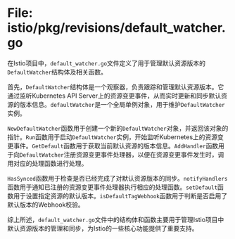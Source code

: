 # File: istio/pkg/revisions/default_watcher.go

在Istio项目中，`default_watcher.go`文件定义了用于管理默认资源版本的`DefaultWatcher`结构体及相关函数。

首先，`DefaultWatcher`结构体是一个观察器，负责跟踪和管理默认资源版本。它通过监听Kubernetes API Server上的资源变更事件，从而实时更新和同步默认资源的版本信息。`defaultWatcher`是一个全局单例对象，用于维护`DefaultWatcher`实例。

`NewDefaultWatcher`函数用于创建一个新的`DefaultWatcher`对象，并返回该对象的指针。`Run`函数用于启动`DefaultWatcher`实例，开始监听Kubernetes上的资源变更事件。`GetDefault`函数用于获取当前默认资源的版本信息。`AddHandler`函数用于向`DefaultWatcher`注册资源变更事件处理器，以便在资源变更事件发生时，调用对应的处理函数进行处理。

`HasSynced`函数用于检查是否已经完成了对默认资源版本的同步。`notifyHandlers`函数用于通知已注册的资源变更事件处理器执行相应的处理函数。`setDefault`函数用于设置指定资源的默认版本。`isDefaultTagWebhook`函数用于判断是否启用了默认版本的Webhook校验。

综上所述，`default_watcher.go`文件中的结构体和函数主要用于管理Istio项目中默认资源版本的管理和同步，为Istio的一些核心功能提供了重要支持。

